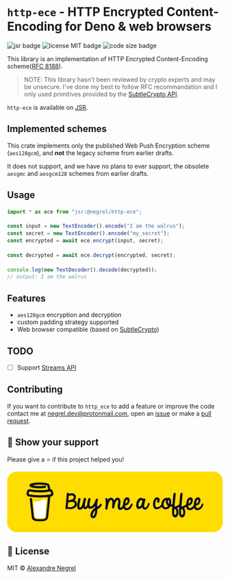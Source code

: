 # `http-ece` - HTTP Encrypted Content-Encoding for Deno & web browsers

![jsr badge](https://jsr.io/badges/@negrel/http-ece)
![license MIT badge](https://img.shields.io/github/license/negrel/http-ece)
![code size badge](https://img.shields.io/github/languages/code-size/negrel/http-ece)

This library is an implementation of HTTP Encrypted Content-Encoding
scheme([RFC 8188](https://datatracker.ietf.org/doc/html/rfc8188)).

> NOTE: This library hasn't been reviewed by crypto experts and may be unsecure.
> I've done my best to follow RFC recommandation and I only used primitives
> provided by the
> [SubtleCrypto API](https://developer.mozilla.org/en-US/docs/Web/API/SubtleCrypto).

`http-ece` is available on [JSR](https://jsr.io/@negrel/http-ece).

## Implemented schemes

This crate implements only the published Web Push Encryption scheme
(`aes128gcm`), and **not** the legacy scheme from earlier drafts.

It does not support, and we have no plans to ever support, the obsolete `aesgmc`
and `aesgcm128` schemes from earlier drafts.

## Usage

```ts
import * as ece from "jsr:@negrel/http-ece";

const input = new TextEncoder().encode("I am the walrus");
const secret = new TextEncoder().encode("my_secret");
const encrypted = await ece.encrypt(input, secret);

const decrypted = await ece.decrypt(encrypted, secret);

console.log(new TextDecoder().decode(decrypted));
// output: I am the walrus
```

## Features

- `aes128gcm` encryption and decryption
- custom padding strategy supported
- Web browser compatible (based on
  [SubtleCrypto](https://developer.mozilla.org/en-US/docs/Web/API/SubtleCrypto))

## TODO

- [ ] Support
      [Streams API](https://developer.mozilla.org/en-US/docs/Web/API/Streams_API)

## Contributing

If you want to contribute to `http_ece` to add a feature or improve the code
contact me at [negrel.dev@protonmail.com](mailto:negrel.dev@protonmail.com),
open an [issue](https://github.com/negrel/http_ece/issues) or make a
[pull request](https://github.com/negrel/http_ece/pulls).

## :stars: Show your support

Please give a :star: if this project helped you!

[![buy me a coffee](https://github.com/negrel/.github/raw/master/.github/images/bmc-button.png?raw=true)](https://www.buymeacoffee.com/negrel)

## :scroll: License

MIT © [Alexandre Negrel](https://www.negrel.dev/)
